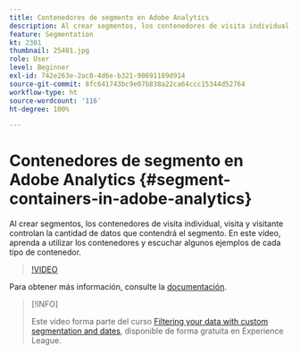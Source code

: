 ```yaml
---
title: Contenedores de segmento en Adobe Analytics
description: Al crear segmentos, los contenedores de visita individual, visita y visitante controlan la cantidad de datos que contendrá el segmento. En este vídeo, aprenda a utilizar los contenedores y escuchar algunos ejemplos de cada tipo de contenedor.
feature: Segmentation
kt: 2301
thumbnail: 25401.jpg
role: User
level: Beginner
exl-id: 742e263e-2ac0-4d6e-b321-90691189d914
source-git-commit: 8fc641743bc9e07b838a22ca64ccc15344d52764
workflow-type: ht
source-wordcount: '116'
ht-degree: 100%

---
```


# Contenedores de segmento en Adobe Analytics {#segment-containers-in-adobe-analytics}

Al crear segmentos, los contenedores de visita individual, visita y visitante controlan la cantidad de datos que contendrá el segmento. En este vídeo, aprenda a utilizar los contenedores y escuchar algunos ejemplos de cada tipo de contenedor.

>[!VIDEO](https://video.tv.adobe.com/v/25401/?quality=12&learn=on)

Para obtener más información, consulte la [documentación](https://experienceleague.adobe.com/docs/analytics/components/segmentation/seg-overview.html?lang=es).

>[!INFO]
>
> Este vídeo forma parte del curso [Filtering your data with custom segmentation and dates](https://experienceleague.adobe.com/?recommended=Analytics-U-1-2021.1.filterdata&amp;lang=es), disponible de forma gratuita en Experience League.
